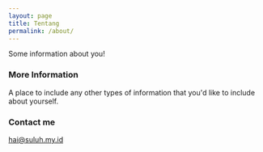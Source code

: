 ```yaml
---
layout: page
title: Tentang
permalink: /about/
---
```


Some information about you!

### More Information

A place to include any other types of information that you'd like to include about yourself.

### Contact me

[hai@suluh.my.id](mailto:hai@suluh.my.id)
